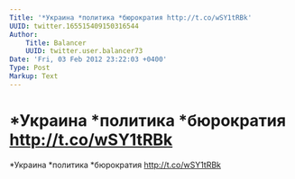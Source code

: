 ```yaml
---
Title: '*Украина *политика *бюрократия http://t.co/wSY1tRBk'
UUID: twitter.165515409150316544
Author:
    Title: Balancer
    UUID: twitter.user.balancer73
Date: 'Fri, 03 Feb 2012 23:22:03 +0400'
Type: Post
Markup: Text
---
```


# *Украина *политика *бюрократия http://t.co/wSY1tRBk

*Украина *политика *бюрократия http://t.co/wSY1tRBk
